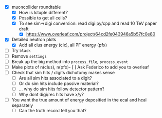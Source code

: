 - [x] muoncollider roundtable
  - [x] How is lctuple different?
  - [x] Possible to get all cells?
  - [x] To see sim->digi conversion: read digi py/cpp and read 10 TeV paper draft
    - [x] https://www.overleaf.com/project/64cd2fe043946a5b57fc0e80
- [x] Detailed neutron plots
  - [x] Add all clus energy (clx), all PF energy (pfx)
- [ ] Try `black`
- [ ] Remove `settings`
- [ ] Break up the big method into `process_file`, `process_event`
- [ ] Make plots of n(clus), n(pfo)- [ ] Ask Federico to add you to overleaf
- [ ] Check that sim hits / digits dichotomy makes sense
  - [ ] Are all sim hits associated to a digit?
  - [ ] Or do sim hits include passive material?
  - [ ] ... why do sim hits follow detector pattern?
  - [ ] Why dont digi/rec hits have x/y?
- [ ] You want the true amount of energy depositied in the ecal and hcal separately
  - [ ] Can the truth record tell you that?
